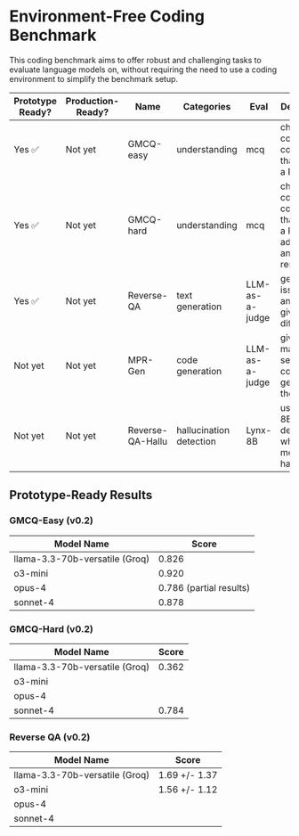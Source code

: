 # Environment-Free Coding Benchmark

This coding benchmark aims to offer robust and challenging tasks to evaluate
language models on, without requiring the need to use a coding environment to
simplify the benchmark setup.

| Prototype Ready? | Production-Ready? | Name | Categories | Eval | Description |
| --- | --- | --- | --- | --- | --- |
| Yes ✅| Not yet | GMCQ-easy | understanding | mcq | choose the correct code diff that closes a PR |
| Yes ✅| Not yet | GMCQ-hard | understanding | mcq | choose the correct code diff that closes a PR, with additions and removals |
| Yes ✅| Not yet| Reverse-QA | text generation | LLM-as-a-judge | generate an issue title and body given code diff |
| Not yet | Not yet | MPR-Gen | code generation | LLM-as-a-judge | given a maksed section of a code diff, generate the code |
| Not yet | Not yet | Reverse-QA-Hallu | hallucination detection | Lynx-8B | uses Lynx-8B to determine whether the model hallucinated |

## Prototype-Ready Results

### GMCQ-Easy (v0.2)

| Model Name | Score |
| --- | --- |
| llama-3.3-70b-versatile (Groq) | 0.826 |
| o3-mini |  0.920 |
| opus-4 | 0.786 (partial results) |
| sonnet-4| 0.878 | 

### GMCQ-Hard (v0.2)

| Model Name | Score |
| --- | --- |
| llama-3.3-70b-versatile (Groq) | 0.362 |
| o3-mini |   |
| opus-4 |  |
| sonnet-4| 0.784 | 

### Reverse QA (v0.2)

| Model Name | Score |
| --- | --- |
| llama-3.3-70b-versatile (Groq) | 1.69 +/- 1.37 |
| o3-mini | 1.56 +/- 1.12  |
| opus-4 |  |
| sonnet-4|  | 

